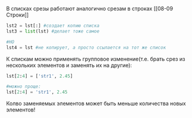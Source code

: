 В списках срезы работают аналогично срезам в строках [[08-09 Строки]]
```python
lst2 = lst[:] #создает копию списка
lst3 = list(lst) #делает тоже самое

#НО
lst4 = lst #не копирует, а просто ссылается на тот же список
```

К спискам можно применять групповое изменение(т.е. брать срез из нескольких элементов и заменять их на другие):
```python
lst[2:4] = ['str1', 2.45]

#можно проще:
lst[2:4] = 'str1', 2.45
```
Колво заменяемых элементов может быть меньше количества новых элементов!